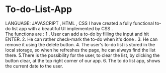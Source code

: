 # To-do-List-App


LANGUAGE:  JAVASCRIPT , HTML , CSS
I  have created a fully functional to-do list app  with a beautiful UI implemented by CSS .  
The functions are :
      1 . User can add a to-do by filling the     input and hit ENTER.
      2. He can rather check-mark  the to-do when it's done . 
      3. He can remove it using the delete button.
      4. The user's to-do list is stored in the local storage, so when he refreshes the page, he can always find the list there.
      5.There is the possibility for the user, to clear the list, by clicking the button clear, at the top right corner of our app.
      6. The to do list app, shows the current date to the user.
